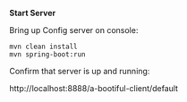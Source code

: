 **Start Server**

Bring up Config server on console:

```
mvn clean install
mvn spring-boot:run
```

Confirm that server is up and running: 

http://localhost:8888/a-bootiful-client/default
